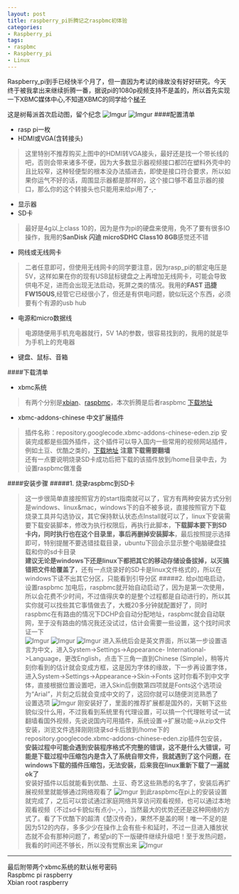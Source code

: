```yaml
---
layout: post
title: raspberry_pi折腾记之raspbmc初体验
categories:
- Raspberry_pi
tags:
- raspbmc
- Raspberry_pi
- Linux
---
```


Raspberry_pi到手已经快半个月了，但一直因为考试的缘故没有好好研究。今天终于被我拿出来继续折腾一番，据说pi的1080p视频支持不是盖的，所以首先实现一下XBMC媒体中心,不知道XBMC的同学给个[梯子](http://baike.baidu.com/view/2132148.htm)

这是树莓派首次启动图，留个纪念
![Imgur](http://i.imgur.com/35YOtX2)
![Imgur](http://i.imgur.com/pJCgKpp)
####配置清单
+ rasp pi一枚
+ HDMI或VGA(含转接头)
> 这里特别不推荐购买上图中的HDMI转VGA接头，最好还是找一个带长线的吧，否则会带来诸多不便，因为大多数显示器视频接口都凹在塑料外壳中的且比较窄，这种轻便型的根本没办法插进去，即使是接口符合要求，所以如果你运气不好的话，周围显示器都是那样的，这个接口够不着显示器的接口，那么你的这个转接头也只能用来给pi用了-,-
+ 显示器
+ SD卡
> 最好是4g以上class 10的，因为是作为pi的硬盘来使用，免不了要有很多IO操作，我用的**SanDisk 闪迪 microSDHC Class10 8GB**感觉还不错
+ 网线或无线网卡
> 二者任意即可，但使用无线网卡的同学要注意，因为rasp_pi的额定电压是5V，这样如果在你的现有USB鼠标键盘之上再增加无线网卡，可能会导致供电不足，进而会出现无法启动，死屏之类的情况。我用的**FAST 迅捷 FW150US**,经管它已经很小了，但还是有供电问题，貌似玩这个东西，必须要有个有源的usb hub
+ 电源和micro数据线
> 电源随便用手机充电器就行，5V 1A的参数，很容易找到的，我用的就是华为手机上的充电器
+ 键盘、鼠标、音箱

####下载清单
+ xbmc系统
> 有两个分别是[xbian](http://xbian.org/)、[raspbmc](http://www.raspbmc.com)，本次折腾是后者raspbmc  [下载地址](http://www.raspbmc.com/download/)
+ xbmc-addons-chinese 中文扩展插件
> 插件名称：repository.googlecode.xbmc-addons-chinese-eden.zip 安装完成都是些国外插件，这个插件可以导入国内一些常用的视频网站插件，例如土豆、优酷之类的，[下载地址](http://code.google.com/p/xbmc-addons-chinese/downloads/list) **注意下载需要翻墙**   
还有一点要说明烧录SD卡成功后把下载的该插件放到/home目录中去，为设置raspbmc做准备

####安装步骤
#####1. 烧录raspbmc到SD卡
> 这一步很简单直接按照官方的start指南就可以了，官方有两种安装方式分别是windows、linux&mac，windows下的自不被多说，直接按照官方下载烧录工具并勾选协议，其它保持默认状态点Install就可以了，linux下安装需要下载安装脚本，修改为执行权限后，再执行此脚本，**下载脚本要下到SD卡内，同时执行也在这个目录里，事后再删掉安装脚本**，最后按照提示选择即可，特别提醒不要选错挂载目录，ubuntu下回会示显示整个电脑硬盘挂载和你的sd卡目录   
**建议无论是windows下还是linux下都把其它的移动存储设备拔掉，以灭搞错把文件给覆盖了**，还有一点烧录好的SD卡是linux文件格式的，所以在windows下读不出其它分区，只能看到引导分区
#####2. 给pi加电启动，设置raspbmc
> 加电后，raspbmc就开始自动启动了，因为是第一次使用，所以会花费不少时间，不过值得庆幸的是整个过程都是自动进行的，所以其实你就可以找些其它事情做去了，大概20多分钟就配置好了，同时raspbmc在有路由的情况下DCHP会自动分配地址，raspbmc就会自动联网，至于没有路由的情况我还没试过，估计会需要一些设置，这个找时间求证一下     
![Imgur](http://i.imgur.com/dUwNZs6)
![Imgur](http://i.imgur.com/vxs3t4J)
![Imgur](http://i.imgur.com/PkGprSY)
> 进入系统后会是英文界面，所以第一步设置语言为中文，进入System->Settings->Appearance-
>International->Language，更改English，点击下三角一直到Chinese (Simple)，稍等片刻你看到的估计就会变成方框，这是因为字体的缘故，下一步再设置字体，进入System->Settings->Appearance->Skin->Fonts 这时你看不到中文字体，直接根据位置设置吧，进入Skin后倒数第四项就是Fonts这个选项设为“Arial”，片刻之后就会变成中文的了，这回你就可以随便浏览熟悉了    
设置选项
![Imgur](http://i.imgur.com/PkGprSY)
> 刚安装好了，里面的推荐扩展都是国外的，天朝下这些貌似没什么用，不过我看到系统里有代理设置，可以搞一个代理帐号试一试翻墙看国外视频，先说说国内可用插件，系统设置->扩展功能->从zip文件安装，浏览文件选择刚刚烧录sd卡后放到/home下的repository.googlecode.xbmc-addons-chinese-eden.zip插件包安装，**安装过程中可能会遇到安装程序格式不完整的错误，这不是什么大错误，可能是下载过程中压缩包内是含入了系统自带文件，我就遇到了这个问题，在windows下载的插件压缩包，无法安装，后来我在linux重新下载了一遍就ok了**   
> 安装好插件以后就能看到优酷、土豆、奇艺这些熟悉的名字了，安装后再扩展视频里就能够通过网络观看了
![Imgur](http://i.imgur.com/Vyjf1MS)
到此raspbmc在pi上的安装设置就完成了，之后可以尝试通过家庭网络共享访问观看视频，也可以通过本地观看视频（不过sd卡貌似有点小-,-），当然最大的优势还还是这种网络的方式了。看了下优酷下的超清《楚汉传奇》，果然不是盖的啊！唯一不足的是因为512的内存，多多少少在操作上会有些卡和延时，不过一旦进入播放状态就不会有那种问题了，希望pi的下一版硬件继续升级吧！至于发热问题，我看的时间还不够长，所以没有觉察出来
![Imgur](http://i.imgur.com/w8NM4X1)

----------------------
最后附带两个xbmc系统的默认帐号密码  
Raspbmc pi raspberry  
Xbian root raspberry
